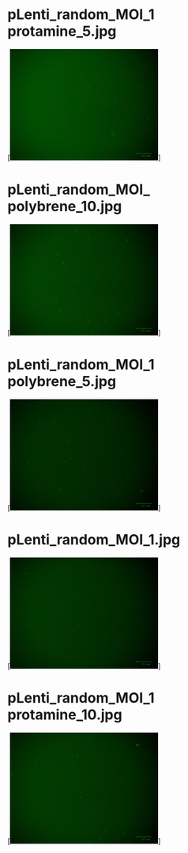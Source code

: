 # pLenti_random_MOI_1 protamine_5.jpg

[<img src='pLenti_random_MOI_1 protamine_5.jpg' width='300' />]

# pLenti_random_MOI_ polybrene_10.jpg

[<img src='pLenti_random_MOI_ polybrene_10.jpg' width='300' />]

# pLenti_random_MOI_1 polybrene_5.jpg

[<img src='pLenti_random_MOI_1 polybrene_5.jpg' width='300' />]

# pLenti_random_MOI_1.jpg

[<img src='pLenti_random_MOI_1.jpg' width='300' />]

# pLenti_random_MOI_1 protamine_10.jpg

[<img src='pLenti_random_MOI_1 protamine_10.jpg' width='300' />]

